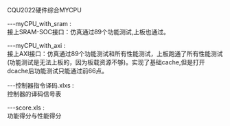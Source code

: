 CQU2022硬件综合MYCPU  

---myCPU_with_sram :  
    接上SRAM-SOC接口：仿真通过89个功能测试,上板也通过。  

---myCPU_with_axi :  
    接上AXI接口：仿真通过89个功能测试和所有性能测试，上板跑通了所有性能测试(功能测试是无法上板的，因为板载资源不够)。实现了基础cache,但是打开dcache后功能测试只能通过前66点。  
    
---控制器指令译码.xlxs :  
    控制器的译码信号表  
  
---score.xls :   
    功能得分与性能得分
